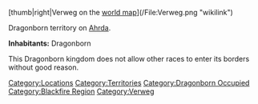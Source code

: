 [thumb|right|Verweg on the [world
map](:File:World_Map_Handout.jpg "wikilink")](/File:Verweg.png "wikilink")

Dragonborn territory on [Ahrda](/Ahrda "wikilink").

**Inhabitants:** Dragonborn

This Dragonborn kingdom does not allow other races to enter its borders
without good reason.

[Category:Locations](/Category:Locations "wikilink")
[Category:Territories](/Category:Territories "wikilink")
[Category:Dragonborn Occupied](/Category:Dragonborn_Occupied "wikilink")
[Category:Blackfire Region](/Category:Blackfire_Region "wikilink")
[Category:Verweg](/Category:Verweg "wikilink")